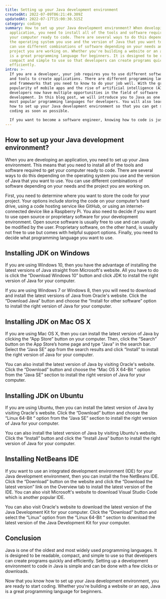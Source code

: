 ```yaml
---
title: Setting up your Java development environment
createdAt: 2022-07-09T06:21:49.309Z
updatedAt: 2022-07-17T15:00:30.515Z
category: coding
summary: How to set up your Java development environment? When developing an
  application, you need to install all of the tools and software required to get
  your computer ready to code. There are several ways to do this depending on
  the operating system you use and the version of Java that you want to use. You
  can use different combinations of software depending on your needs and the
  project you are working on. Whether you're building a website or an app, Java
  is a great programming language for beginners. It is designed to be readable,
  compact and simple to use so that developers can create programs quickly and
  efficiently.
intro: >-
  If you are a developer, your job requires you to use different software
  and tools to create applications. There are different programming languages
  and frameworks that you need to know to do your job well. With the growing
  popularity of mobile apps and the rise of artificial intelligence (AI),
  developers now have multiple opportunities in the field of software
  development. In this blog post, we will introduce you to Java as one of the
  most popular programming languages for developers. You will also learn about
  how to set up your Java development environment so that you can get started
  coding as soon as possible. 

  If you want to become a software engineer, knowing how to code is just the tip of the iceberg. You also need to understand technologies like HTML5, CSS3, and XML which are standard vocabulary for website design and computer data storage. In this blog post, we’ll introduce some common terms used by developers when talking about setting up their development environments for different programming languages like Java.
---
```


## How to set up your Java development environment?

When you are developing an application, you need to set up your Java environment. This means that you need to install all of the tools and software required to get your computer ready to code. There are several ways to do this depending on the operating system you use and the version of Java that you want to use. You can use different combinations of software depending on your needs and the project you are working on. 

First, you need to determine where you want to store the code for your project. Your options include storing the code on your computer’s hard drive, using a code hosting service like GitHub, or using an internet-connected device like a Raspberry Pi. You also need to decide if you want to use open source or proprietary software for your development environment. Open source software is usually free to use and can usually be modified by the user. Proprietary software, on the other hand, is usually not free to use but comes with helpful support options. Finally, you need to decide what programming language you want to use.

## Installing JDK on Windows

If you are using Windows 10, then you have the advantage of installing the latest versions of Java straight from Microsoft's website. All you have to do is click the “Download Windows 10” button and click JDK to install the right version of Java for your computer.

If you are using Windows 7 or Windows 8, then you will need to download and install the latest versions of Java from Oracle's website. Click the “Download Java” button and choose the “Install for other software” option to install the right version of Java for your computer.

## Installing JDK on Mac OS X

If you are using Mac OS X, then you can install the latest version of Java by clicking the “App Store” button on your computer. Then, click the “Search” button on the App Store’s home page and type “Java” in the search bar. Select the “Java SE” app from the search results and click “Install” to install the right version of Java for your computer.

You can also install the latest version of Java by visiting Oracle's website. Click the “Download” button and choose the “Mac OS X 64-Bit “ option from the “Java SE” section to install the right version of Java for your computer.

## Installing JDK on Ubuntu

If you are using Ubuntu, then you can install the latest version of Java by visiting Oracle's website. Click the “Download” button and choose the “Linux 64-Bit “ option from the “Java SE” section to install the right version of Java for your computer.

You can also install the latest version of Java by visiting Ubuntu's website. Click the “Install” button and click the “Install Java” button to install the right version of Java for your computer.

## Installing NetBeans IDE

If you want to use an integrated development environment (IDE) for your Java development environment, then you can install the free NetBeans IDE. Click the “Download” button on the website and click the “Download the latest version” link on the Overview tab to install the latest version of the IDE. You can also visit Microsoft's website to download Visual Studio Code which is another popular IDE.

You can also visit Oracle's website to download the latest version of the Java Development Kit for your computer. Click the “Download” button and select the “Linux” option from the “Linux 64-Bit “ section to download the latest version of the Java Development Kit for your computer.

## Conclusion

Java is one of the oldest and most widely used programming languages. It is designed to be readable, compact, and simple to use so that developers can create programs quickly and efficiently. Setting up a development environment to code in Java is simple and can be done with a few clicks or downloads.

Now that you know how to set up your Java development environment, you are ready to start coding. Whether you're building a website or an app, Java is a great programming language for beginners.
